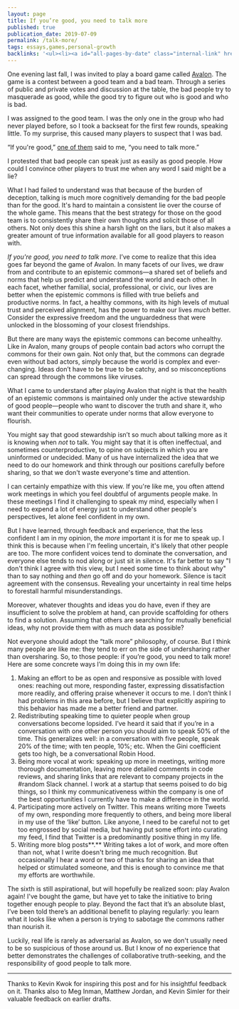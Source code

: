 ```yaml
---
layout: page
title: If you’re good, you need to talk more
published: true
publication_date: 2019-07-09
permalink: /talk-more/
tags: essays,games,personal-growth
backlinks: '<ul><li><a id="all-pages-by-date" class="internal-link" href="/all-pages-by-date/">All pages by date</a></li><li><a id="barabasi-the-formula" class="internal-link" href="/barabasi-the-formula/">The Formula (Barabási)</a></li><li><a id="essays" class="internal-link" href="/essays/">Essays</a></li><li><a id="games" class="internal-link" href="/games/">Games</a></li><li><a id="personal-growth" class="internal-link" href="/personal-growth/">Personal growth</a></li><li><a id="retrospective-2019" class="internal-link" href="/retrospective-2019/">2019 retrospective</a></li><li><a id="start-here" class="internal-link" href="/start-here/">Start here</a></li><li><a id="the-real-value-of-games" class="internal-link" href="/the-real-value-of-games/">The real value of games</a></li></ul>'
---
```


One evening last fall, I was invited to play a board game called <a class="external-link" target="_self" href="https://www.amazon.com/Resistance-Avalon-Social-Deduction-Game/dp/B009SAAV0C">Avalon</a>. The game is a contest between a good team and a bad team. Through a series of public and private votes and discussion at the table, the bad people try to masquerade as good, while the good try to figure out who is good and who is bad.

I was assigned to the good team. I was the only one in the group who had never played before, so I took a backseat for the first few rounds, speaking little. To my surprise, this caused many players to suspect that I was bad.

“If you're good,” <a class="external-link" target="_self" href="https://twitter.com/kevinakwok">one of them</a> said to me, “you need to talk more.”

I protested that bad people can speak just as easily as good people. How could I convince other players to trust me when any word I said might be a lie?

What I had failed to understand was that because of the burden of deception, talking is much more cognitively demanding for the bad people than for the good. It's hard to maintain a consistent lie over the course of the whole game. This means that the best strategy for those on the good team is to consistently share their own thoughts and solicit those of all others. Not only does this shine a harsh light on the liars, but it also makes a greater amount of true information available for all good players to reason with.

*If you're good, you need to talk more.* I’ve come to realize that this idea goes far beyond the game of Avalon. In many facets of our lives, we draw from and contribute to an epistemic commons—a shared set of beliefs and norms that help us predict and understand the world and each other. In each facet, whether familial, social, professional, or civic, our lives are better when the epistemic commons is filled with true beliefs and productive norms. In fact, a healthy commons, with its high levels of mutual trust and perceived alignment, has the power to make our lives *much* better. Consider the expressive freedom and the unguardedness that were unlocked in the blossoming of your closest friendships. 

But there are many ways the epistemic commons can become unhealthy. Like in Avalon, many groups of people contain bad actors who corrupt the commons for their own gain. Not only that, but the commons can degrade even without bad actors, simply because the world is complex and ever-changing. Ideas don’t have to be true to be catchy, and so misconceptions can spread through the commons like viruses.

What I came to understand after playing Avalon that night is that the health of an epistemic commons is maintained only under the active stewardship of good people—people who want to discover the truth and share it, who want their communities to operate under norms that allow everyone to flourish.

You might say that good stewardship isn’t so much about talking more as it is knowing when *not* to talk. You might say that it is often ineffectual, and sometimes counterproductive, to opine on subjects in which you are uninformed or undecided. Many of us have internalized the idea that we need to do our homework and think through our positions carefully before sharing, so that we don't waste everyone's time and attention.

I can certainly empathize with this view. If you're like me, you often attend work meetings in which you feel doubtful of arguments people make. In these meetings I find it challenging to speak my mind, especially when I need to expend a lot of energy just to understand other people's perspectives, let alone feel confident in my own. 

But I have learned, through feedback and experience, that the less confident I am in my opinion, the *more* important it is for me to speak up. I think this is because when I'm feeling uncertain, it's likely that other people are too. The more confident voices tend to dominate the conversation, and everyone else tends to nod along or just sit in silence. It's far better to say "I don't think I agree with this view, but I need some time to think about why" than to say nothing and *then* go off and do your homework. Silence is tacit agreement with the consensus. Revealing your uncertainty in real time helps to forestall harmful misunderstandings.

Moreover, whatever thoughts and ideas you do have, even if they are insufficient to solve the problem at hand, can provide scaffolding for others to find a solution. Assuming that others are searching for mutually beneficial ideas, why not provide them with as much data as possible?

Not everyone should adopt the “talk more” philosophy, of course. But I think many people are like me: they tend to err on the side of undersharing rather than oversharing. So, to those people: if you’re good, you need to talk more! Here are some concrete ways I’m doing this in my own life:

1. Making an effort to be as open and responsive as possible with loved ones: reaching out more, responding faster, expressing dissatisfaction more readily, and offering praise whenever it occurs to me. I don’t think I had problems in this area before, but I believe that explicitly aspiring to this behavior has made me a better friend and partner.
2. Redistributing speaking time to quieter people when group conversations become lopsided. I’ve heard it said that if you’re in a conversation with one other person you should aim to speak 50% of the time. This generalizes well: in a conversation with five people, speak 20% of the time; with ten people, 10%; etc. When the Gini coefficient gets too high, be a conversational Robin Hood.
3. Being more vocal at work: speaking up more in meetings, writing more thorough documentation, leaving more detailed comments in code reviews, and sharing links that are relevant to company projects in the #random Slack channel. I work at a startup that seems poised to do big things, so I think my communicativeness within the company is one of the best opportunities I currently have to make a difference in the world.
4. Participating more actively on Twitter. This means writing more Tweets of my own, responding more frequently to others, and being more liberal in my use of the ‘like’ button. Like anyone, I need to be careful not to get too engrossed by social media, but having put some effort into curating my feed, I find that Twitter is a predominantly positive thing in my life.
5. Writing more blog posts**.** Writing takes a lot of work, and more often than not, what I write doesn't bring me much recognition. But occasionally I hear a word or two of thanks for sharing an idea that helped or stimulated someone, and this is enough to convince me that my efforts are worthwhile.

The sixth is still aspirational, but will hopefully be realized soon: play Avalon again! I've bought the game, but have yet to take the initiative to bring together enough people to play. Beyond the fact that it’s an absolute blast, I’ve been told there’s an additional benefit to playing regularly: you learn what it looks like when a person is trying to sabotage the commons rather than nourish it.

Luckily, real life is rarely as adversarial as Avalon, so we don't usually need to be so suspicious of those around us. But I know of no experience that better demonstrates the challenges of collaborative truth-seeking, and the responsibility of good people to talk more.

-----------------

Thanks to Kevin Kwok for inspiring this post and for his insightful feedback on it. Thanks also to Meg Inman, Matthew Jordan, and Kevin Simler for their valuable feedback on earlier drafts.